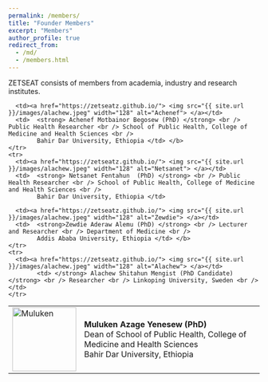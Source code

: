 ```yaml
---
permalink: /members/
title: "Founder Members"
excerpt: "Members"
author_profile: true
redirect_from: 
  - /md/
  - /members.html
---
```


ZETSEAT consists of members from academia, industry and research institutes.

<table>
  <tbody>
	<tr>
      <td><a href="https://zetseatz.github.io/"> <img src="{{ site.url }}/images/alachew.jpeg" width="128" alt="Muluken"> </a></td>
			<td>  <strong> Muluken Azage Yenesew (PhD) </strong> <br /> Dean of School of Public Health, College of Medicine and Health Sciences <br /> 
			Bahir Dar University, Ethiopia </td>
			
      <td><a href="https://zetseatz.github.io/"> <img src="{{ site.url }}/images/alachew.jpeg" width="128" alt="Achenef"> </a></td>
	  <td>  <strong> Achenef Motbainor Begosew (PhD) </strong> <br /> Public Health Researcher <br /> School of Public Health, College of Medicine and Health Sciences <br />
            Bahir Dar University, Ethiopia </td> </b>
	</tr>
	<tr>
      <td><a href="https://zetseatz.github.io/"> <img src="{{ site.url }}/images/alachew.jpeg" width="128" alt="Netsanet"> </a></td>
	  <td>  <strong> Netsanet Fentahun  (PhD) </strong> <br /> Public Health Researcher <br /> School of Public Health, College of Medicine and Health Sciences <br />
            Bahir Dar University, Ethiopia </td>

   	  <td><a href="https://zetseatz.github.io/"> <img src="{{ site.url }}/images/alachew.jpeg" width="128" alt="Zewdie"> </a></td>
	  <td>  <strong>Zewdie Aderaw Alemu (PhD) </strong> <br /> Lecturer and Researcher <br /> Department of Medicine <br />
            Addis Ababa University, Ethiopia </td> </b>
	</tr>
	<tr>
      <td><a href="https://zetseatz.github.io/"> <img src="{{ site.url }}/images/alachew.jpeg" width="128" alt="Alachew"> </a></td>
			<td> </strong> Alachew Shitahun Mengist (PhD Candidate) </strong> <br /> Researcher <br /> Linkoping University, Sweden <br /></td>
    </tr>
  </tbody>
</table>